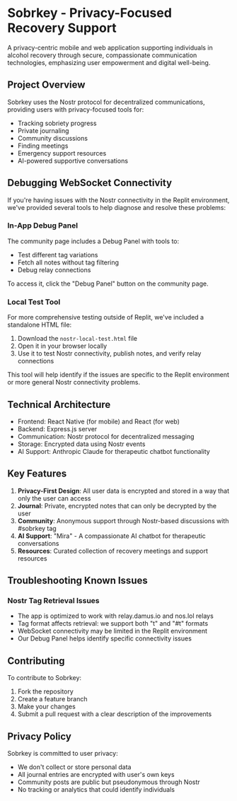 # Sobrkey - Privacy-Focused Recovery Support

A privacy-centric mobile and web application supporting individuals in alcohol recovery through secure, compassionate communication technologies, emphasizing user empowerment and digital well-being.

## Project Overview

Sobrkey uses the Nostr protocol for decentralized communications, providing users with privacy-focused tools for:

- Tracking sobriety progress
- Private journaling
- Community discussions
- Finding meetings
- Emergency support resources
- AI-powered supportive conversations

## Debugging WebSocket Connectivity

If you're having issues with the Nostr connectivity in the Replit environment, we've provided several tools to help diagnose and resolve these problems:

### In-App Debug Panel

The community page includes a Debug Panel with tools to:
- Test different tag variations
- Fetch all notes without tag filtering
- Debug relay connections

To access it, click the "Debug Panel" button on the community page.

### Local Test Tool

For more comprehensive testing outside of Replit, we've included a standalone HTML file:

1. Download the `nostr-local-test.html` file
2. Open it in your browser locally
3. Use it to test Nostr connectivity, publish notes, and verify relay connections

This tool will help identify if the issues are specific to the Replit environment or more general Nostr connectivity problems.

## Technical Architecture

- Frontend: React Native (for mobile) and React (for web)
- Backend: Express.js server
- Communication: Nostr protocol for decentralized messaging
- Storage: Encrypted data using Nostr events
- AI Support: Anthropic Claude for therapeutic chatbot functionality

## Key Features

1. **Privacy-First Design**: All user data is encrypted and stored in a way that only the user can access
2. **Journal**: Private, encrypted notes that can only be decrypted by the user
3. **Community**: Anonymous support through Nostr-based discussions with #sobrkey tag
4. **AI Support**: "Mira" - A compassionate AI chatbot for therapeutic conversations
5. **Resources**: Curated collection of recovery meetings and support resources

## Troubleshooting Known Issues

### Nostr Tag Retrieval Issues

- The app is optimized to work with relay.damus.io and nos.lol relays
- Tag format affects retrieval: we support both "t" and "#t" formats
- WebSocket connectivity may be limited in the Replit environment
- Our Debug Panel helps identify specific connectivity issues

## Contributing

To contribute to Sobrkey:
1. Fork the repository
2. Create a feature branch
3. Make your changes
4. Submit a pull request with a clear description of the improvements

## Privacy Policy

Sobrkey is committed to user privacy:
- We don't collect or store personal data
- All journal entries are encrypted with user's own keys
- Community posts are public but pseudonymous through Nostr
- No tracking or analytics that could identify individuals

